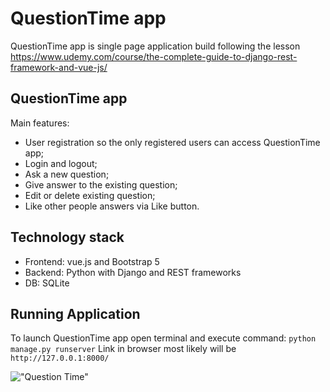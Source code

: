 # QuestionTime app

QuestionTime app is single page application build following the lesson 
https://www.udemy.com/course/the-complete-guide-to-django-rest-framework-and-vue-js/

## QuestionTime app
Main features:
- User registration so the only registered users can access QuestionTime app;
- Login and logout;
- Ask a new question;
- Give answer to the existing question;
- Edit or delete existing question;
- Like other people answers via Like button.

## Technology stack
- Frontend: vue.js and Bootstrap 5
- Backend: Python with Django and REST frameworks
- DB: SQLite

## Running Application

To launch QuestionTime app open terminal and execute command: `python manage.py runserver`
Link in browser most likely will be `http://127.0.0.1:8000/`

!["Question Time"](./assets/QuestionTime.gif)

